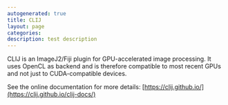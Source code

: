 ```yaml
---
autogenerated: true
title: CLIJ
layout: page
categories: 
description: test description
---
```


CLIJ is an ImageJ2/Fiji plugin for GPU-accelerated image processing. It uses OpenCL as backend and is therefore compatible to most recent GPUs and not just to CUDA-compatible devices.

See the online documentation for more details: [https://clij.github.io/](https://clij.github.io/clij-docs/)
